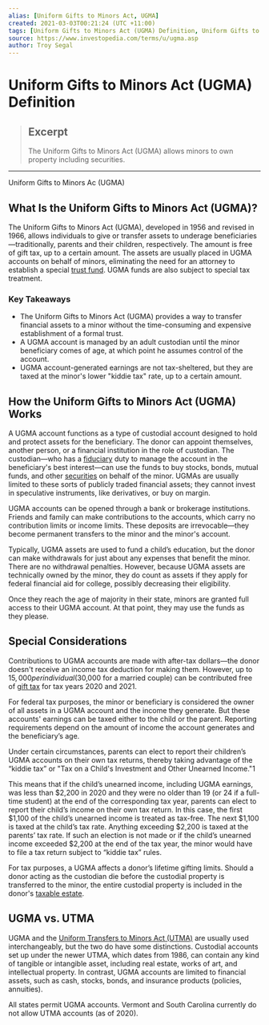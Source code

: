 ```yaml
---
alias: [Uniform Gifts to Minors Act, UGMA]
created: 2021-03-03T00:21:24 (UTC +11:00)
tags: [Uniform Gifts to Minors Act (UGMA) Definition, Uniform Gifts to Minors Ac (UGMA)]
source: https://www.investopedia.com/terms/u/ugma.asp
author: Troy Segal
---
```


# Uniform Gifts to Minors Act (UGMA) Definition

> ## Excerpt
> The Uniform Gifts to Minors Act (UGMA) allows minors to own property including securities.

---

Uniform Gifts to Minors Ac (UGMA)
## What Is the Uniform Gifts to Minors Act (UGMA)?

The Uniform Gifts to Minors Act (UGMA), developed in 1956 and revised in 1966, allows individuals to give or transfer assets to underage beneficiaries—traditionally, parents and their children, respectively. The amount is free of gift tax, up to a certain amount. The assets are usually placed in UGMA accounts on behalf of minors, eliminating the need for an attorney to establish a special [trust fund](https://www.investopedia.com/terms/t/trust-fund.asp). UGMA funds are also subject to special tax treatment.

### Key Takeaways

-   The Uniform Gifts to Minors Act (UGMA) provides a way to transfer financial assets to a minor without the time-consuming and expensive establishment of a formal trust.
-   A UGMA account is managed by an adult custodian until the minor beneficiary comes of age, at which point he assumes control of the account.
-   UGMA account-generated earnings are not tax-sheltered, but they are taxed at the minor's lower "kiddie tax" rate, up to a certain amount.

## How the Uniform Gifts to Minors Act (UGMA) Works

A UGMA account functions as a type of custodial account designed to hold and protect assets for the beneficiary. The donor can appoint themselves, another person, or a financial institution in the role of custodian. The custodian—who has a [fiduciary](https://www.investopedia.com/terms/f/fiduciary.asp) duty to manage the account in the beneficiary's best interest—can use the funds to buy stocks, bonds, mutual funds, and other [securities](https://www.investopedia.com/terms/s/security.asp) on behalf of the minor. UGMAs are usually limited to these sorts of publicly traded financial assets; they cannot invest in speculative instruments, like derivatives, or buy on margin.

UGMA accounts can be opened through a bank or brokerage institutions. Friends and family can make contributions to the accounts, which carry no contribution limits or income limits. These deposits are irrevocable—they become permanent transfers to the minor and the minor's account.

Typically, UGMA assets are used to fund a child’s education, but the donor can make withdrawals for just about any expenses that benefit the minor. There are no withdrawal penalties. However, because UGMA assets are technically owned by the minor, they do count as assets if they apply for federal financial aid for college, possibly decreasing their eligibility.

Once they reach the age of majority in their state, minors are granted full access to their UGMA account. At that point, they may use the funds as they please.

## Special Considerations

Contributions to UGMA accounts are made with after-tax dollars—the donor doesn't receive an income tax deduction for making them. However, up to $15,000 per individual ($30,000 for a married couple) can be contributed free of [gift tax](https://www.investopedia.com/terms/g/gifttax.asp) for tax years 2020 and 2021.

For federal tax purposes, the minor or beneficiary is considered the owner of all assets in a UGMA account and the income they generate. But these accounts' earnings can be taxed either to the child or the parent. Reporting requirements depend on the amount of income the account generates and the beneficiary’s age.

Under certain circumstances, parents can elect to report their children’s UGMA accounts on their own tax returns, thereby taking advantage of the “kiddie tax” or "Tax on a Child's Investment and Other Unearned Income."1

This means that if the child’s unearned income, including UGMA earnings, was less than $2,200 in 2020 and they were no older than 19 (or 24 if a full-time student) at the end of the corresponding tax year, parents can elect to report their child’s income on their own tax return. In this case, the first $1,100 of the child’s unearned income is treated as tax-free. The next $1,100 is taxed at the child’s tax rate. Anything exceeding $2,200 is taxed at the parents’ tax rate. If such an election is not made or if the child’s unearned income exceeded $2,200 at the end of the tax year, the minor would have to file a tax return subject to “kiddie tax” rules.

For tax purposes, a UGMA affects a donor’s lifetime gifting limits. Should a donor acting as the custodian die before the custodial property is transferred to the minor, the entire custodial property is included in the donor's [taxable estate](https://www.investopedia.com/terms/t/taxableestate.asp).

## UGMA vs. UTMA

UGMA and the [Uniform Transfers to Minors Act (UTMA)](https://www.investopedia.com/terms/u/utma.asp) are usually used interchangeably, but the two do have some distinctions. Custodial accounts set up under the newer UTMA, which dates from 1986, can contain any kind of tangible or intangible asset, including real estate, works of art, and intellectual property. In contrast, UGMA accounts are limited to financial assets, such as cash, stocks, bonds, and insurance products (policies, annuities).

All states permit UGMA accounts. Vermont and South Carolina currently do not allow UTMA accounts (as of 2020).
